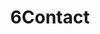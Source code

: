 ---
title: 6Contact
header_name: Contact
header_name_fr: FContact
link: "/contact"
type: header

---